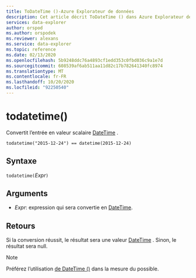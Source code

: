 ```yaml
---
title: ToDateTime ()-Azure Explorateur de données
description: Cet article décrit ToDateTime () dans Azure Explorateur de données.
services: data-explorer
author: orspod
ms.author: orspodek
ms.reviewer: alexans
ms.service: data-explorer
ms.topic: reference
ms.date: 02/13/2020
ms.openlocfilehash: 5b9248ddc76a4893cf1edd353c0fbd036c9a1e7d
ms.sourcegitcommit: 608539af6ab511aa11d82c17b782641340fc8974
ms.translationtype: MT
ms.contentlocale: fr-FR
ms.lasthandoff: 10/20/2020
ms.locfileid: "92250540"
---
```

# <a name="todatetime"></a>todatetime()

Convertit l’entrée en valeur scalaire [DateTime](./scalar-data-types/datetime.md) .

```kusto
todatetime("2015-12-24") == datetime(2015-12-24)
```

## <a name="syntax"></a>Syntaxe

`todatetime(`*Expr*`)`

## <a name="arguments"></a>Arguments

* *Expr*: expression qui sera convertie en [DateTime](./scalar-data-types/datetime.md).

## <a name="returns"></a>Retours

Si la conversion réussit, le résultat sera une valeur [DateTime](./scalar-data-types/datetime.md) .
Sinon, le résultat sera null.
 
> [!NOTE]
> Préférez l’utilisation [de DateTime ()](./scalar-data-types/datetime.md) dans la mesure du possible.
